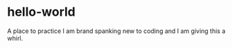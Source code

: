 # hello-world
A place to practice
I am brand spanking new to coding and I am giving this a whirl.  
